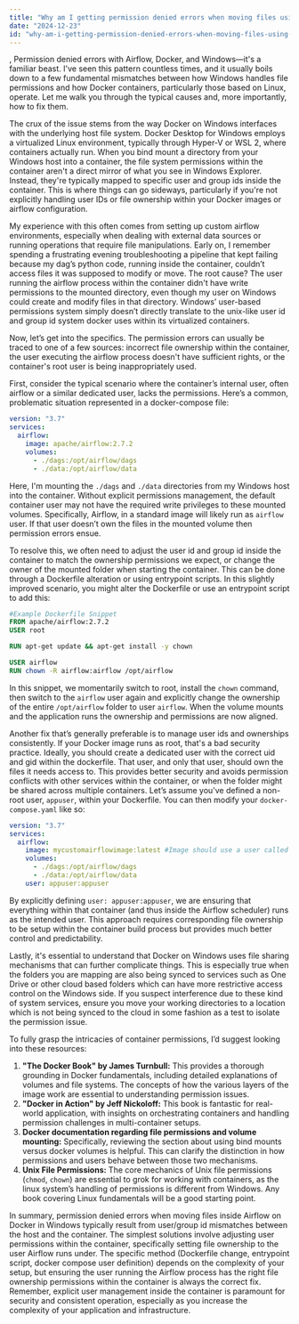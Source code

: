 ```yaml
---
title: "Why am I getting permission denied errors when moving files using Airflow in a Docker container on Windows?"
date: "2024-12-23"
id: "why-am-i-getting-permission-denied-errors-when-moving-files-using-airflow-in-a-docker-container-on-windows"
---
```


,  Permission denied errors with Airflow, Docker, and Windows—it's a familiar beast. I've seen this pattern countless times, and it usually boils down to a few fundamental mismatches between how Windows handles file permissions and how Docker containers, particularly those based on Linux, operate. Let me walk you through the typical causes and, more importantly, how to fix them.

The crux of the issue stems from the way Docker on Windows interfaces with the underlying host file system. Docker Desktop for Windows employs a virtualized Linux environment, typically through Hyper-V or WSL 2, where containers actually run. When you bind mount a directory from your Windows host into a container, the file system permissions within the container aren't a direct mirror of what you see in Windows Explorer. Instead, they're typically mapped to specific user and group ids inside the container. This is where things can go sideways, particularly if you're not explicitly handling user IDs or file ownership within your Docker images or airflow configuration.

My experience with this often comes from setting up custom airflow environments, especially when dealing with external data sources or running operations that require file manipulations. Early on, I remember spending a frustrating evening troubleshooting a pipeline that kept failing because my dag’s python code, running inside the container, couldn’t access files it was supposed to modify or move. The root cause? The user running the airflow process within the container didn't have write permissions to the mounted directory, even though my user on Windows could create and modify files in that directory. Windows’ user-based permissions system simply doesn’t directly translate to the unix-like user id and group id system docker uses within its virtualized containers.

Now, let’s get into the specifics. The permission errors can usually be traced to one of a few sources: incorrect file ownership within the container, the user executing the airflow process doesn't have sufficient rights, or the container's root user is being inappropriately used.

First, consider the typical scenario where the container’s internal user, often airflow or a similar dedicated user, lacks the permissions. Here’s a common, problematic situation represented in a docker-compose file:

```yaml
version: "3.7"
services:
  airflow:
    image: apache/airflow:2.7.2
    volumes:
      - ./dags:/opt/airflow/dags
      - ./data:/opt/airflow/data
```

Here, I'm mounting the `./dags` and `./data` directories from my Windows host into the container. Without explicit permissions management, the default container user may not have the required write privileges to these mounted volumes. Specifically, Airflow, in a standard image will likely run as `airflow` user. If that user doesn’t own the files in the mounted volume then permission errors ensue.

To resolve this, we often need to adjust the user id and group id inside the container to match the ownership permissions we expect, or change the owner of the mounted folder when starting the container. This can be done through a Dockerfile alteration or using entrypoint scripts. In this slightly improved scenario, you might alter the Dockerfile or use an entrypoint script to add this:

```dockerfile
#Example Dockerfile Snippet
FROM apache/airflow:2.7.2
USER root

RUN apt-get update && apt-get install -y chown

USER airflow
RUN chown -R airflow:airflow /opt/airflow
```

In this snippet, we momentarily switch to root, install the `chown` command, then switch to the `airflow` user again and explicitly change the ownership of the entire `/opt/airflow` folder to user `airflow`. When the volume mounts and the application runs the ownership and permissions are now aligned.

Another fix that’s generally preferable is to manage user ids and ownerships consistently. If your Docker image runs as root, that's a bad security practice. Ideally, you should create a dedicated user with the correct uid and gid within the dockerfile. That user, and only that user, should own the files it needs access to. This provides better security and avoids permission conflicts with other services within the container, or when the folder might be shared across multiple containers. Let’s assume you've defined a non-root user, `appuser`, within your Dockerfile. You can then modify your `docker-compose.yaml` like so:

```yaml
version: "3.7"
services:
  airflow:
    image: mycustomairflowimage:latest #Image should use a user called appuser
    volumes:
      - ./dags:/opt/airflow/dags
      - ./data:/opt/airflow/data
    user: appuser:appuser
```

By explicitly defining `user: appuser:appuser`, we are ensuring that everything within that container (and thus inside the Airflow scheduler) runs as the intended user. This approach requires corresponding file ownership to be setup within the container build process but provides much better control and predictability.

Lastly, it's essential to understand that Docker on Windows uses file sharing mechanisms that can further complicate things. This is especially true when the folders you are mapping are also being synced to services such as One Drive or other cloud based folders which can have more restrictive access control on the Windows side. If you suspect interference due to these kind of system services, ensure you move your working directories to a location which is not being synced to the cloud in some fashion as a test to isolate the permission issue.

To fully grasp the intricacies of container permissions, I’d suggest looking into these resources:

1.  **"The Docker Book" by James Turnbull:** This provides a thorough grounding in Docker fundamentals, including detailed explanations of volumes and file systems. The concepts of how the various layers of the image work are essential to understanding permission issues.
2.  **"Docker in Action" by Jeff Nickoloff:** This book is fantastic for real-world application, with insights on orchestrating containers and handling permission challenges in multi-container setups.
3.  **Docker documentation regarding file permissions and volume mounting:** Specifically, reviewing the section about using bind mounts versus docker volumes is helpful. This can clarify the distinction in how permissions and users behave between those two mechanisms.
4.  **Unix File Permissions:** The core mechanics of Unix file permissions (`chmod`, `chown`) are essential to grok for working with containers, as the linux system’s handling of permissions is different from Windows. Any book covering Linux fundamentals will be a good starting point.

In summary, permission denied errors when moving files inside Airflow on Docker in Windows typically result from user/group id mismatches between the host and the container. The simplest solutions involve adjusting user permissions within the container, specifically setting file ownership to the user Airflow runs under. The specific method (Dockerfile change, entrypoint script, docker compose user definition) depends on the complexity of your setup, but ensuring the user running the Airflow process has the right file ownership permissions within the container is always the correct fix. Remember, explicit user management inside the container is paramount for security and consistent operation, especially as you increase the complexity of your application and infrastructure.
